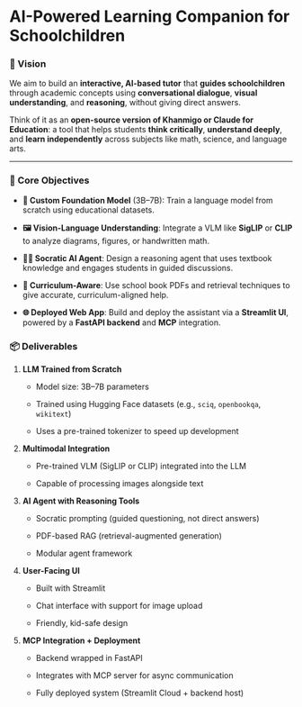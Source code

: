 # AI-Powered Learning Companion for Schoolchildren

### 🚀 Vision

We aim to build an **interactive, AI-based tutor** that **guides schoolchildren** through academic concepts using **conversational dialogue**, **visual understanding**, and **reasoning**, without giving direct answers.

Think of it as an **open-source version of Khanmigo or Claude for Education**: a tool that helps students **think critically**, **understand deeply**, and **learn independently** across subjects like math, science, and language arts.

---

### 🧩 Core Objectives

- **🧠 Custom Foundation Model** (3B–7B): Train a language model from scratch using educational datasets.
    
- **🖼️ Vision-Language Understanding**: Integrate a VLM like **SigLIP** or **CLIP** to analyze diagrams, figures, or handwritten math.
    
- **🧑‍🏫 Socratic AI Agent**: Design a reasoning agent that uses textbook knowledge and engages students in guided discussions.
    
- **📄 Curriculum-Aware**: Use school book PDFs and retrieval techniques to give accurate, curriculum-aligned help.
    
- **🌐 Deployed Web App**: Build and deploy the assistant via a **Streamlit UI**, powered by a **FastAPI backend** and **MCP** integration.


### 📦 Deliverables

1. **LLM Trained from Scratch**
    
    - Model size: 3B–7B parameters
        
    - Trained using Hugging Face datasets (e.g., `sciq`, `openbookqa`, `wikitext`)
        
    - Uses a pre-trained tokenizer to speed up development
        
2. **Multimodal Integration**
    
    - Pre-trained VLM (SigLIP or CLIP) integrated into the LLM
        
    - Capable of processing images alongside text
        
3. **AI Agent with Reasoning Tools**
    
    - Socratic prompting (guided questioning, not direct answers)
        
    - PDF-based RAG (retrieval-augmented generation)
        
    - Modular agent framework
        
4. **User-Facing UI**
    
    - Built with Streamlit
        
    - Chat interface with support for image upload
        
    - Friendly, kid-safe design
        
5. **MCP Integration + Deployment**
    
    - Backend wrapped in FastAPI
        
    - Integrates with MCP server for async communication
        
    - Fully deployed system (Streamlit Cloud + backend host)
